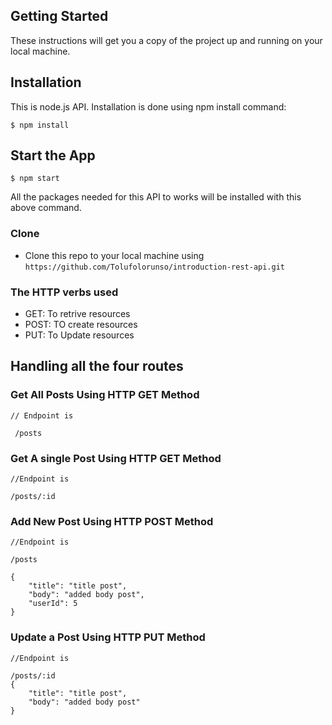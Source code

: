 ## Getting Started

These instructions will get you a copy of the project up and running on your
local machine.

## Installation

This is node.js API. Installation is done using npm install command:

```
$ npm install
```

## Start the App

```
$ npm start
```

All the packages needed for this API to works will be installed with this above
command.

### Clone

- Clone this repo to your local machine using
  `https://github.com/Tolufolorunso/introduction-rest-api.git`

### The HTTP verbs used

- GET: To retrive resources
- POST: TO create resources
- PUT: To Update resources

## Handling all the four routes

### Get All Posts Using HTTP GET Method

```
// Endpoint is

 /posts

```

### Get A single Post Using HTTP GET Method

```
//Endpoint is

/posts/:id

```

### Add New Post Using HTTP POST Method

```
//Endpoint is

/posts

{
    "title": "title post",
    "body": "added body post",
    "userId": 5
}

```

### Update a Post Using HTTP PUT Method

```
//Endpoint is

/posts/:id
{
    "title": "title post",
    "body": "added body post"
}

```

